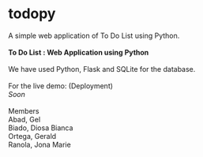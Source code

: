 # todopy
A simple web application of To Do List using Python.
<br>
<br>
<b>To Do List : Web Application using Python </b>
<br>
<br>
We have used Python, Flask and SQLite for the database.
<br>
<br>
For the live demo: (Deployment)<br>
<i>Soon</i>
<br>
<br>
Members<br>
Abad, Gel <br>
Biado, Diosa Bianca<br>
Ortega, Gerald<br>
Ranola, Jona Marie<br>
